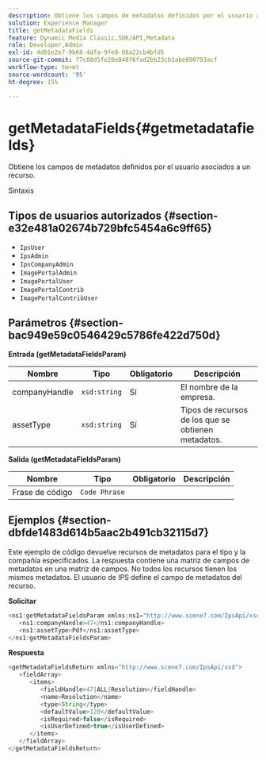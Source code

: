 ```yaml
---
description: Obtiene los campos de metadatos definidos por el usuario asociados a un recurso.
solution: Experience Manager
title: getMetadataFields
feature: Dynamic Media Classic,SDK/API,Metadata
role: Developer,Admin
exl-id: 4d01e2e7-9b68-4dfa-9fe8-08a22cb4bfd5
source-git-commit: 77c88d5fe20e048f6fad2bb23cb1abe090793acf
workflow-type: tm+mt
source-wordcount: '95'
ht-degree: 15%

---
```


# getMetadataFields{#getmetadatafields}

Obtiene los campos de metadatos definidos por el usuario asociados a un recurso.

Sintaxis

## Tipos de usuarios autorizados {#section-e32e481a02674b729bfc5454a6c9ff65}

* `IpsUser`
* `IpsAdmin`
* `IpsCompanyAdmin`
* `ImagePortalAdmin`
* `ImagePortalUser`
* `ImagePortalContrib`
* `ImagePortalContribUser`

## Parámetros {#section-bac949e59c0546429c5786fe422d750d}

**Entrada (getMetadataFieldsParam)**

| Nombre | Tipo | Obligatorio | Descripción |
|---|---|---|---|
| companyHandle | `xsd:string` | Sí | El nombre de la empresa. |
| assetType | `xsd:string` | Sí | Tipos de recursos de los que se obtienen metadatos. |

**Salida (getMetadataFieldsParam)**

| Nombre | Tipo | Obligatorio | Descripción |
|---|---|---|---|
| Frase de código | `Code Phrase` |  |  |

## Ejemplos {#section-dbfde1483d614b5aac2b491cb32115d7}

Este ejemplo de código devuelve recursos de metadatos para el tipo y la compañía especificados. La respuesta contiene una matriz de campos de metadatos en una matriz de campos. No todos los recursos tienen los mismos metadatos. El usuario de IPS define el campo de metadatos del recurso.

**Solicitar**

```java
<ns1:getMetadataFieldsParam xmlns:ns1="http://www.scene7.com/IpsApi/xsd">
   <ns1:companyHandle>47</ns1:companyHandle>
   <ns1:assetType>Pdf</ns1:assetType>
</ns1:getMetadataFieldsParam>
```

**Respuesta**

```java
<getMetadataFieldsReturn xmlns="http://www.scene7.com/IpsApi/xsd">
   <fieldArray>
      <items>
         <fieldHandle>47|ALL|Resolution</fieldHandle>
         <name>Resolution</name>
         <type>String</type>
         <defaultValue>120</defaultValue>
         <isRequired>false</isRequired>
         <isUserDefined>true</isUserDefined>
      </items>
   </fieldArray>
</getMetadataFieldsReturn>
```
